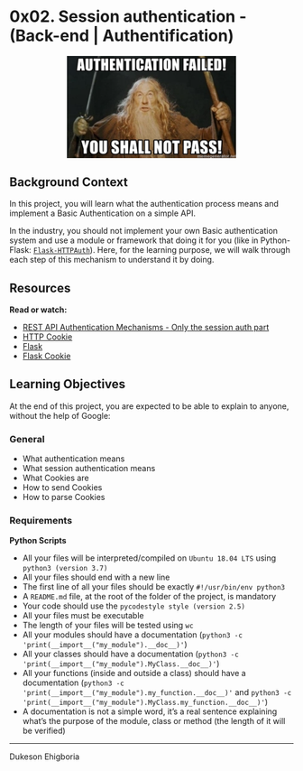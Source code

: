 # 0x02. Session authentication - (Back-end | Authentification)

<p style="width: 350px; height: auto; margin: 5px auto;" align="center">
<img src="https://github.com/Sampul-CodeMine/alx-backend-user-data/blob/main/0x01-Basic_authentication/misc/failed_pass.png" alt="You Shall Not Pass" style="width: 300px;" align="center"></p>

## Background Context

In this project, you will learn what the authentication process means and implement a Basic Authentication on a simple API.

In the industry, you should not implement your own Basic authentication system and use a module or framework that doing it for you (like in Python-Flask: <a href="https://flask-httpauth.readthedocs.io/en/latest/" target="_blank">`Flask-HTTPAuth`</a>). Here, for the learning purpose, we will walk through each step of this mechanism to understand it by doing.

## Resources

**Read or watch:**

- <a href="https://www.youtube.com/watch?v=501dpx2IjGY" target="_blank">REST API Authentication Mechanisms - Only the session auth part</a>
- <a href="https://developer.mozilla.org/en-US/docs/Web/HTTP/Headers/Cookie" target="_blank">HTTP Cookie</a>
- <a href="https://palletsprojects.com/p/flask/" target="_blank">Flask</a>
- <a href="https://flask.palletsprojects.com/en/1.1.x/quickstart/#cookies" target="_blank">Flask Cookie</a>

## Learning Objectives

At the end of this project, you are expected to be able to explain to anyone, without the help of Google:

### General

- What authentication means
- What session authentication means
- What Cookies are
- How to send Cookies
- How to parse Cookies

### Requirements

**Python Scripts**

- All your files will be interpreted/compiled on `Ubuntu 18.04 LTS` using `python3 (version 3.7)`
- All your files should end with a new line
- The first line of all your files should be exactly `#!/usr/bin/env python3`
- A `README.md` file, at the root of the folder of the project, is mandatory
- Your code should use the `pycodestyle style (version 2.5)`
- All your files must be executable
- The length of your files will be tested using `wc`
- All your modules should have a documentation (`python3 -c 'print(__import__("my_module").__doc__)'`)
- All your classes should have a documentation (`python3 -c 'print(__import__("my_module").MyClass.__doc__)'`)
- All your functions (inside and outside a class) should have a documentation (`python3 -c 'print(__import__("my_module").my_function.__doc__)'` and `python3 -c 'print(__import__("my_module").MyClass.my_function.__doc__)'`)
- A documentation is not a simple word, it’s a real sentence explaining what’s the purpose of the module, class or method (the length of it will be verified)

---

Dukeson Ehigboria
